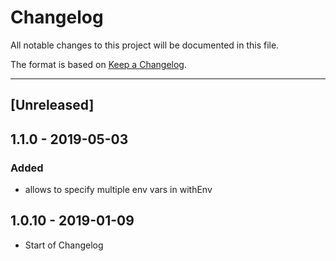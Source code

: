 # Changelog

All notable changes to this project will be documented in this file.

The format is based on [Keep a Changelog](http://keepachangelog.com/en/1.0.0/).

<!-- Unreleased changes should go to UNRELEASED.md -->

---

## [Unreleased]

## 1.1.0 - 2019-05-03

### Added

- allows to specify multiple env vars in withEnv

## 1.0.10 - 2019-01-09

- Start of Changelog
